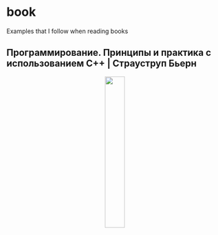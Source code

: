 # book

Examples that I follow when reading books


## Программирование. Принципы и практика с использованием C++ | Страуструп Бьерн
<p align="center"><img width="30%" src="https://cdn1.ozone.ru/multimedia/1037000386.jpg"></img></p>
